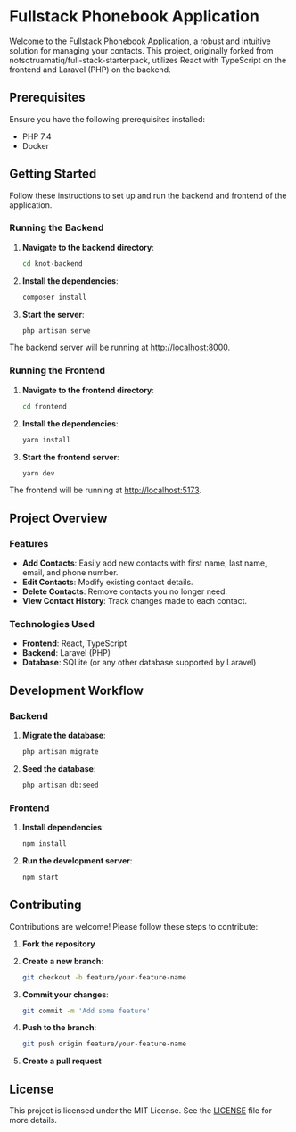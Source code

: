 # Fullstack Phonebook Application

Welcome to the Fullstack Phonebook Application, a robust and intuitive solution for managing your contacts. This project, originally forked from notsotruamatiq/full-stack-starterpack, utilizes React with TypeScript on the frontend and Laravel (PHP) on the backend.

## Prerequisites

Ensure you have the following prerequisites installed:

- PHP 7.4
- Docker

## Getting Started

Follow these instructions to set up and run the backend and frontend of the application.

### Running the Backend

1. **Navigate to the backend directory**:

   ```bash
   cd knot-backend
   ```

2. **Install the dependencies**:

   ```bash
   composer install
   ```

3. **Start the server**:
   ```bash
   php artisan serve
   ```

The backend server will be running at [http://localhost:8000](http://localhost:8000).

### Running the Frontend

1. **Navigate to the frontend directory**:

   ```bash
   cd frontend
   ```

2. **Install the dependencies**:

   ```bash
   yarn install
   ```

3. **Start the frontend server**:
   ```bash
   yarn dev
   ```

The frontend will be running at [http://localhost:5173](http://localhost:5173).

## Project Overview

### Features

- **Add Contacts**: Easily add new contacts with first name, last name, email, and phone number.
- **Edit Contacts**: Modify existing contact details.
- **Delete Contacts**: Remove contacts you no longer need.
- **View Contact History**: Track changes made to each contact.

### Technologies Used

- **Frontend**: React, TypeScript
- **Backend**: Laravel (PHP)
- **Database**: SQLite (or any other database supported by Laravel)

## Development Workflow

### Backend

1. **Migrate the database**:

   ```bash
   php artisan migrate
   ```

2. **Seed the database**:
   ```bash
   php artisan db:seed
   ```

### Frontend

1. **Install dependencies**:

   ```bash
   npm install
   ```

2. **Run the development server**:
   ```bash
   npm start
   ```

## Contributing

Contributions are welcome! Please follow these steps to contribute:

1. **Fork the repository**
2. **Create a new branch**:

   ```bash
   git checkout -b feature/your-feature-name
   ```

3. **Commit your changes**:

   ```bash
   git commit -m 'Add some feature'
   ```

4. **Push to the branch**:

   ```bash
   git push origin feature/your-feature-name
   ```

5. **Create a pull request**

## License

This project is licensed under the MIT License. See the [LICENSE](LICENSE) file for more details.

